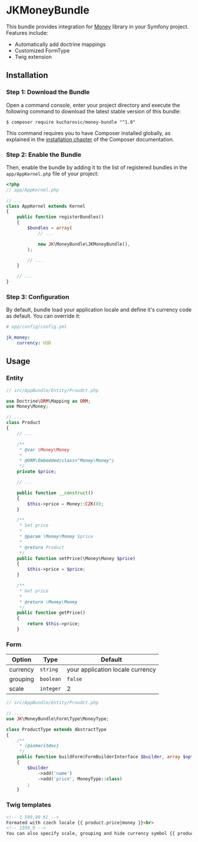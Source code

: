 # JKMoneyBundle

This bundle provides integration for [Money](https://github.com/moneyphp/money) library in your Symfony
project. Features include:

 - Automatically add doctrine mappings
 - Customized FormType
 - Twig extension

## Installation

### Step 1: Download the Bundle

Open a command console, enter your project directory and execute the
following command to download the latest stable version of this bundle:

```console
$ composer require kucharovic/money-bundle "^1.0"
```

This command requires you to have Composer installed globally, as explained
in the [installation chapter](https://getcomposer.org/doc/00-intro.md)
of the Composer documentation.

### Step 2: Enable the Bundle

Then, enable the bundle by adding it to the list of registered bundles
in the `app/AppKernel.php` file of your project:

```php
<?php
// app/AppKernel.php

// ...
class AppKernel extends Kernel
{
    public function registerBundles()
    {
        $bundles = array(
            // ...

            new JK\MoneyBundle\JKMoneyBundle(),
        );

        // ...
    }

    // ...
}
```

### Step 3: Configuration

By default, bundle load your application locale and define it's currency code as default. You can override it:
```yaml
# app/config/config.yml

jk_money:
    currency: USD
```


## Usage

### Entity

```php
// src/AppBundle/Entity/Proudct.php

use Doctrine\ORM\Mapping as ORM;
use Money\Money;

// ...
class Product
{
    // ...

    /**
     * @var \Money\Money
     *
     * @ORM\Embedded(class="Money\Money")
     */
    private $price;

    // ...

    public function __construct()
    {
        $this->price = Money::CZK(0);
    }

    /**
     * Set price
     *
     * @param \Money\Money $price
     *
     * @return Product
     */
    public function setPrice(\Money\Money $price)
    {
        $this->price = $price;
    }

    /**
     * Get price
     *
     * @return \Money\Money
     */
    public function getPrice()
    {
        return $this->price;
    }
```

### Form

| Option  | Type | Default |
| ------------- | ------------- |---- |
| currency  | `string`  | your application locale currency |
| grouping  | `boolean`  | `false` |
| scale  | `integer`  | 2 |

```php
// src/AppBundle/Entity/Proudct.php

// ...
use JK\MoneyBundle\Form\Type\MoneyType;

class ProductType extends AbstractType
{
    /**
     * {@inheritdoc}
     */
    public function buildForm(FormBuilderInterface $builder, array $options)
    {
        $builder
            ->add('name')
            ->add('price', MoneyType::class)
        ;
    }
```

### Twig templates

```html
<!-- 1 599,90 Kč -->
Formated with czech locale {{ product.price|money }}<br>
<!-- 1599,9 -->
You can also specify scale, grouping and hide currency symbol {{ product.price|money(1, false, false) }
```
